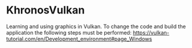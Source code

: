 # KhronosVulkan
Learning and using graphics in Vulkan. 
To change the code and build the application the following steps must be performed: https://vulkan-tutorial.com/en/Development_environment#page_Windows

